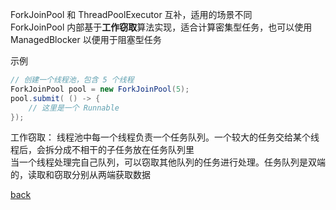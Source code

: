 ForkJoinPool 和 ThreadPoolExecutor 互补，适用的场景不同  
ForkJoinPool 内部基于**工作窃取**算法实现，适合计算密集型任务，也可以使用 ManagedBlocker 以便用于阻塞型任务  

示例  
```Java
// 创建一个线程池，包含 5 个线程
ForkJoinPool pool = new ForkJoinPool(5);
pool.submit( () -> {
    // 这里是一个 Runnable
});
```

工作窃取：
线程池中每一个线程负责一个任务队列。一个较大的任务交给某个线程后，会拆分成不相干的子任务放在任务队列里  
当一个线程处理完自己队列，可以窃取其他队列的任务进行处理。任务队列是双端的，读取和窃取分别从两端获取数据  

[back](../16.md)  